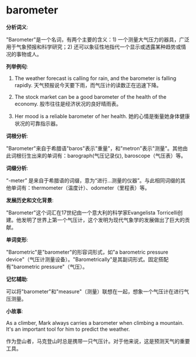 # barometer

**分析词义**:

  

"Barometer"是一个名词，有两个主要的含义：1) 一个测量大气压力的器具，广泛用于气象预报和科学研究；2) 还可以象征性地指代一个显示或透露某种趋势或情况的事物或人。

  

**列举例句**:

  

1.  The weather forecast is calling for rain, and the barometer is falling rapidly. 天气预报说今天要下雨，而气压计的读数正在迅速下降。
    
      
    
2.  The stock market can be a good barometer of the health of the economy. 股市往往是经济状况的良好晴雨表。
    
      
    
3.  Her mood is a reliable barometer of her health. 她的心情是衡量她身体健康状况的可靠指示器。
    
      
    

  

**词根分析**:

  

"Barometer"来自于希腊语"baros"表示"重量"，和"metron"表示"测量"。其他由此词根衍生出来的单词有：barograph(气压记录仪), baroscope（气压表）等。

  

**词缀分析**:

  

“-meter” 是来自于希腊语的词缀，意为“进行…测量的仪器”。与此相同词缀的其他单词有：thermometer（温度计）、odometer（里程表）等。

  

**发展历史和文化背景**:

  

"Barometer"这个词汇在17世纪由一个意大利的科学家Evangelista Torricelli创建。他发明了世界上第一个气压计，这个发明为现代气象学的发展做出了巨大的贡献。

  

**单词变形**:

  

"Barometric"是"barometer"的形容词形式，如"a barometric pressure device"（气压计测量设备）。"Barometrically"是其副词形式。固定搭配有"barometric pressure"（气压）。

  

**记忆辅助**:

  

可以将"barometer"和"measure"（测量）联想在一起，想象一个气压计在进行气压测量。

  

**小故事**:

  

As a climber, Mark always carries a barometer when climbing a mountain. It's an important tool for him to predict the weather.

  

作为登山者，马克登山时总是携带一只气压计。对于他来说，这是预测天气的重要工具。
